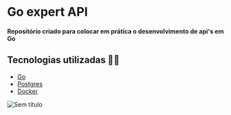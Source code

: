 # Go expert API

#### Repositório criado para colocar em prática o desenvolvimento de api's em Go

## Tecnologias utilizadas 🧑‍💻
- [Go](https://go.dev/)
- [Postgres](https://www.postgresql.org/)
- [Docker](https://www.docker.com/)

![Sem título](https://user-images.githubusercontent.com/55203155/214919903-c9c4ce15-e827-4a97-87cf-c18333e2799a.png)
